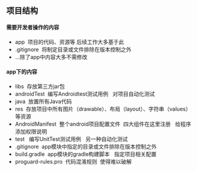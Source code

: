 ## 项目结构
#### 需要开发者操作的内容
- app  项目的代码、资源等  后续工作大多基于此
- .gitignore  将制定目录或文件排除在版本控制之外
- ...除了app中内容大多不需修改

#### app下的内容
- libs  存放第三方jar包
- androidTest  编写Androidtest测试用例   对项目自动化测试
- java  放置所有Java代码 
- res  存放项目中所有图片（drawable）、布局（layout）、字符串（values）等资源
- AndroidManifest  整个android项目配置文件  四大组件在这里注册   给程序添加权限说明
- test   编写UnitTest测试用例   另一种自动化测试
- .gitignore  app模块中指定的目录或文件排除在版本控制之外
- build.gradle  app模块的gradle构建脚本   指定项目相关配置
- proguard-rules.pro  代码混淆规则  使得难以破解




